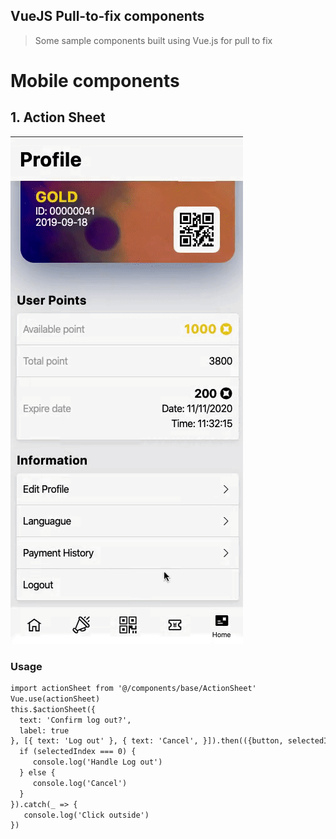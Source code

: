 ## VueJS Pull-to-fix components

> Some sample components built using Vue.js for pull to fix

# Mobile components

## 1. Action Sheet

![screenshot](./ActionSheet/demo-actionsheet.gif)

### Usage
``` html
import actionSheet from '@/components/base/ActionSheet'
Vue.use(actionSheet)
this.$actionSheet({
  text: 'Confirm log out?',
  label: true
}, [{ text: 'Log out' }, { text: 'Cancel', }]).then(({button, selectedIndex, selectedGroupIndex}) => {
  if (selectedIndex === 0) {
     console.log('Handle Log out')
  } else {
     console.log('Cancel')
  }
}).catch(_ => {
   console.log('Click outside')
})
```
